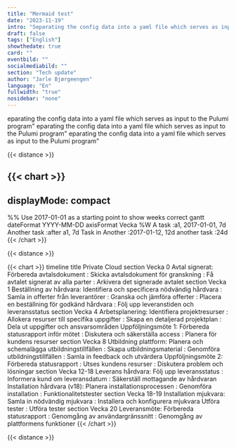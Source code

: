 ```yaml
---
title: "Mermaid test"
date: "2023-11-19"
intro: "Separating the config data into a yaml file which serves as input to the Pulumi program"
draft: false
tags: ["English"]
showthedate: true
card: ""
eventbild: ""
socialmediabild: ""
section: "Tech update"
author: "Jarle Bjørgeengen"
language: "En"
fullwidth: "true"
nosidebar: "none"
---
```


eparating the config data into a yaml file which serves as input to the Pulumi program" eparating the config data into a yaml file which serves as input to the Pulumi program" eparating the config data into a yaml file which serves as input to the Pulumi program"

{{< distance >}}


{{< chart >}}
---
displayMode: compact
---
%% Use 2017-01-01 as a starting point to show weeks correct
gantt
    dateFormat YYYY-MM-DD
    axisFormat Vecka %W
        A task          :a1, 2017-01-01, 7d
        Another task    :after a1, 7d
        Task in Another :2017-01-12, 12d
        another task    :24d
{{< /chart >}}

{{< distance >}}

{{< chart >}}
timeline
    title Private Cloud
    section Vecka 0
    Avtal signerat: Förbereda avtalsdokument
           : Skicka avtalsdokument för granskning
           : Få avtalet signerat av alla parter
           : Arkivera det signerade avtalet
    section Vecka 1
    Beställning av hårdvara: Identifiera och specificera nödvändig hårdvara
           : Samla in offerter från leverantörer
           : Granska och jämföra offerter
           : Placera en beställning för godkänd hårdvara
           : Följ upp leveranstiden och leveransstatus
    section Vecka 4
    Arbetsplanering: Identifiera projektresurser
           : Allokera resurser till specifika uppgifter
           : Skapa en detaljerad projektplan
           : Dela ut uppgifter och ansvarsområden
    Uppföljningsmöte 1: Förbereda statusrapport inför mötet
           : Diskutera och säkerställa access
           : Planera för kundens resurser
    section Vecka 8
    Utbildning plattform: Planera och schemalägga utbildningstillfällen
           : Skapa utbildningsmaterial
           : Genomföra utbildningstillfällen
           : Samla in feedback och utvärdera
    Uppföljningsmöte 2: Förbereda statusrapport
           : Utses kundens resurser
           : Diskutera problem och lösningar
    section  Vecka 12-18
Leverans hårdvara: Följ upp leveransstatus
           : Informera kund om leveransdatum
           : Säkerställ mottagande av hårdvaran
    Installation hårdvara (v18): Planera installationsprocessen
           : Genomföra installation
           : Funktionalitetstester
    section  Vecka 18-19
Installation mjukvara: Samla in nödvändig mjukvara
           : Installera och konfigurera mjukvara
           Utföra tester : Utföra tester
    section     Vecka 20
Leveransmöte: Förbereda statusrapport
           : Genomgång av användargränssnitt
           : Genomgång av plattformens funktioner
{{< /chart >}}

{{< distance >}}